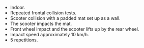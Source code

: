- Indoor.
- Repeated frontal collision tests.
- Scooter collision with a padded mat set up as a wall.
- The scooter impacts the mat.
- Front wheel impact and the scooter lifts up by the rear wheel.
- Impact speed approximately 10 km/h.
- 5 repetitions.